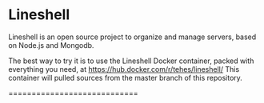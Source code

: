 # Lineshell

Lineshell is an open source project to organize and manage servers, based on Node.js and Mongodb. 

The best way to try it is to use the Lineshell Docker container, packed with everything you need, at https://hub.docker.com/r/tehes/lineshell/ 
This container will pulled sources from the master branch of this repository.

============================
